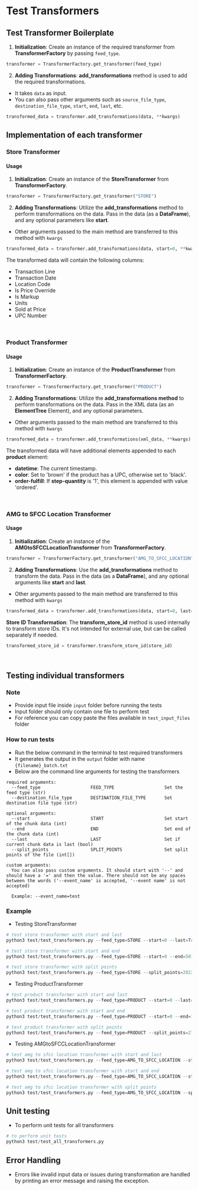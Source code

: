 # Test Transformers


## Test Transformer Boilerplate

1. **Initialization**: Create an instance of the required transformer from **TransformerFactory** by passing ```feed_type```.

```py
transformer = TransformerFactory.get_transformer(feed_type)
```

2. **Adding Transformations**: **add_transformations** method is used to add the required transformations. 
- It takes ```data``` as input. 
- You can also pass other arguments such as ```source_file_type```, ```destination_file_type```, ```start```, ```end```, ```last```, etc.

```py
transformed_data = transformer.add_transformations(data, **kwargs)
```

## Implementation of each transformer

### Store Transformer
#### Usage

1. **Initialization**: Create an instance of the **StoreTransformer** from **TransformerFactory**.

```py
transformer = TransformerFactory.get_transformer("STORE")
```

2. **Adding Transformations**: Utilize the **add_transformations** method to perform transformations on the data. Pass in the data (as a **DataFrame**), and any optional parameters like **start**.
- Other arguments passed to the main method are transferred to this method with ```kwargs```

```py
transformed_data = transformer.add_transformations(data, start=0, **kwargs)
```

The transformed data will contain the following columns:

- Transaction Line
- Transaction Date
- Location Code
- Is Price Override
- Is Markup
- Units
- Sold at Price
- UPC Number

<br/>

### Product Transformer
#### Usage

1. **Initialization**: Create an instance of the **ProductTransformer** from **TransformerFactory**.

```py
transformer = TransformerFactory.get_transformer("PRODUCT")
```

2. **Adding Transformations**: Utilize the **add_transformations method** to perform transformations on the data. Pass in the XML data (as an **ElementTree** Element), and any optional parameters.
- Other arguments passed to the main method are transferred to this method with ```kwargs```


```py
transformed_data = transformer.add_transformations(xml_data, **kwargs)
```

The transformed data will have additional elements appended to each **product** element:

- **datetime**: The current timestamp.
- **color**: Set to 'brown' if the product has a UPC, otherwise set to 'black'.
- **order-fulfill**: If **step-quantity** is '1', this element is appended with value 'ordered'.

<br/>

### AMG to SFCC Location Transformer
#### Usage

1. **Initialization**: Create an instance of the **AMGtoSFCCLocationTransformer** from **TransformerFactory**.

```py
transformer = TransformerFactory.get_transformer("AMG_TO_SFCC_LOCATION")
```

2. **Adding Transformations**: Use the **add_transformations** method to transform the data. Pass in the data (as a **DataFrame**), and any optional arguments like **start** and **last**.
- Other arguments passed to the main method are transferred to this method with ```kwargs```

```py
transformed_data = transformer.add_transformations(data, start=0, last=True, **kwargs)
```

**Store ID Transformation**: The **transform_store_id** method is used internally to transform store IDs. It's not intended for external use, but can be called separately if needed.

```py
transformed_store_id = transformer.transform_store_id(store_id)
```

<br/>

## Testing individual transformers

### Note

- Provide input file inside ```input``` folder before running the tests
- Input folder should only contain one file to perform test
- For reference you can copy paste the files available in ```test_input_files``` folder

### How to run tests

- Run the below command in the terminal to test required transformers
- It generates the output in the ```output``` folder with name ```{filename}_batch.txt```
- Below are the command line arguments for testing the transformers 

```
required arguments:
  --feed_type                   FEED_TYPE                   Set the feed type (str)                       
  --destination_file_type       DESTINATION_FILE_TYPE       Set destination file type (str)

optional arguments:
  --start                       START                       Set start of the chunk data (int)       
  --end                         END                         Set end of the chunk data (int)
  --last                        LAST                        Set if current chunk data is last (bool) 
  --split_points                SPLIT_POINTS                Set split points of the file (int[])

custom arguments:
  You can also pass custom arguments. It should start with '--' and should have a '=' and then the value. There should not be any spaces between the words ('--event_name' is accepted, '--event name' is not accepted)

  Example: --event_name=test
```

### Example 

- Testing StoreTransformer

```py
# test store transformer with start and last
python3 test/test_transformers.py --feed_type=STORE --start=0 --last=True --destination_file_type=csv 

# test store transformer with start and end
python3 test/test_transformers.py --feed_type=STORE --start=0 --end=5013 --destination_file_type=csv 

# test store transformer with split points
python3 test/test_transformers.py --feed_type=STORE --split_points=2022,5013,8548,13252,15046,20000 --destination_file_type=csv
```

- Testing ProductTransformer

```py
# test product transformer with start and last
python3 test/test_transformers.py --feed_type=PRODUCT --start=0 --last=True --destination_file_type=xml 

# test product transformer with start and end
python3 test/test_transformers.py --feed_type=PRODUCT --start=0 --end=1902 --destination_file_type=xml 

# test product transformer with split points
python3 test/test_transformers.py --feed_type=PRODUCT --split_points=2790,4550,6017,9000,14000,21037,25142,30543,42009,50000 --destination_file_type=xml
```

- Testing AMGtoSFCCLocationTransformer

```py
# test amg to sfcc location transformer with start and last
python3 test/test_transformers.py --feed_type=AMG_TO_SFCC_LOCATION --start=0 --last=True --destination_file_type=xml

# test amg to sfcc location transformer with start and end
python3 test/test_transformers.py --feed_type=AMG_TO_SFCC_LOCATION --start=0 --end=1502 --destination_file_type=xml

# test amg to sfcc location transformer with split points
python3 test/test_transformers.py --feed_type=AMG_TO_SFCC_LOCATION --split_points=536,1043,1604,2012,2624,3000 --destination_file_type=xml
```

## Unit testing

- To perform unit tests for all transformers

```py
# to perform unit tests
python3 test/test_all_transformers.py
```

## Error Handling
- Errors like invalid input data or issues during transformation are handled by printing an error message and raising the exception.
